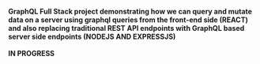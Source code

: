 <b>GraphQL Full Stack project demonstrating how we can query and mutate data on a server using graphql queries from the front-end side (REACT) and also replacing traditional REST API endpoints with GraphQL based server side endpoints (NODEJS AND EXPRESSJS) </b>
<br>
<br>
<b>IN PROGRESS</b>
